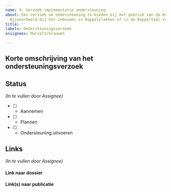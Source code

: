 ```yaml
---
name: 4. Verzoek implementatie ondersteuning
about: Een verzoek om ondersteuning te bieden bij het gebruik van de Koppeltaal-standaard.
  Bijvoorbeeld bij het inbouwen in Koppelvlakken of in de Koppeltaal-voorziening.
title: ''
labels: Ondersteuningsverzoek
assignees: MarcelSchrauwen

---
```


## Korte omschrijving van het ondersteuningsverzoek
<vul hier je verzoek in>


## Status
_(In te vullen door Assignee)_
- [ ] - Aannemen
- [ ] - Plannen
- [ ] - Ondersteuning uitvoeren

## Links
_(In te vullen door Assignee)_
#### Link naar dossier
#### Link(s) naar publicatie
